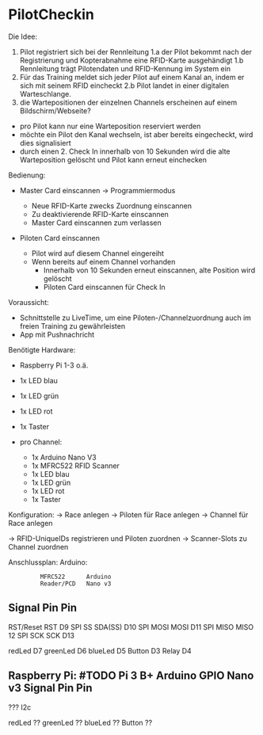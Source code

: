 # PilotCheckin

Die Idee:
1.  Pilot registriert sich bei der Rennleitung
1.a der Pilot bekommt nach der Registrierung und Kopterabnahme eine RFID-Karte ausgehändigt
1.b Rennleitung trägt Pilotendaten und RFID-Kennung im System ein
2.  Für das Training meldet sich jeder Pilot auf einem Kanal an, indem er sich mit seinem RFID eincheckt
2.b Pilot landet in einer digitalen Warteschlange.
3.  die Wartepositionen der einzelnen Channels erscheinen auf einem Bildschirm/Webseite?

- pro Pilot kann nur eine Warteposition reserviert werden
- möchte ein Pilot den Kanal wechseln, ist aber bereits eingecheckt, wird dies signalisiert
- durch einen 2. Check In innerhalb von 10 Sekunden wird die alte Warteposition gelöscht und Pilot kann erneut einchecken

Bedienung:
- Master Card einscannen -> Programmiermodus
  - Neue RFID-Karte zwecks Zuordnung einscannen
  - Zu deaktivierende RFID-Karte einscannen
  - Master Card einscannen zum verlassen

- Piloten Card einscannen
  - Pilot wird auf diesem Channel eingereiht
  - Wenn bereits auf einem Channel vorhanden
     - Innerhalb von 10 Sekunden erneut einscannen, alte Position wird gelöscht
     - Piloten Card einscannen für Check In

Voraussicht:
- Schnittstelle zu LiveTime, um eine Piloten-/Channelzuordnung auch im freien Training zu gewährleisten
- App mit Pushnachricht

Benötigte Hardware:
- Raspberry Pi 1-3 o.ä.
- 1x LED blau
- 1x LED grün
- 1x LED rot
- 1x Taster

- pro Channel:
  - 1x Arduino Nano V3
  - 1x MFRC522 RFID Scanner
  - 1x LED blau
  - 1x LED grün
  - 1x LED rot
  - 1x Taster


Konfiguration:
-> Race anlegen
-> Piloten für Race anlegen
-> Channel für Race anlegen

-> RFID-UniqueIDs registrieren und Piloten zuordnen
-> Scanner-Slots zu Channel zuordnen


Anschlussplan:
Arduino:

             MFRC522      Arduino
             Reader/PCD   Nano v3
 Signal      Pin          Pin
-------------------------------------
 RST/Reset   RST          D9
 SPI SS      SDA(SS)      D10
 SPI MOSI    MOSI         D11
 SPI MISO    MISO         12
 SPI SCK     SCK          D13

 redLed                   D7
 greenLed                 D6
 blueLed                  D5
 Button                   D3
 Relay                    D4


 Raspberry Pi:
 #TODO
             Pi 3 B+      Arduino
             GPIO         Nano v3
 Signal      Pin          Pin
-------------------------------------
 ??? I2c

 redLed       ??
 greenLed     ??
 blueLed      ??
 Button       ??